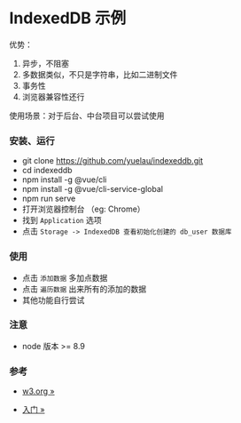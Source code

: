 # IndexedDB 示例
优势：
1. 异步，不阻塞
2. 多数据类似，不只是字符串，比如二进制文件
3. 事务性
4. 浏览器兼容性还行

使用场景：对于后台、中台项目可以尝试使用

### 安装、运行
* git clone https://github.com/yuelau/indexeddb.git
* cd indexeddb
* npm install -g @vue/cli
* npm install -g @vue/cli-service-global
* npm run serve
* 打开浏览器控制台 （eg: Chrome）
* 找到 `Application` 选项
* 点击 `Storage -> IndexedDB 查看初始化创建的 db_user 数据库` 

### 使用
* 点击 `添加数据` 多加点数据
* 点击 `遍历数据` 出来所有的添加的数据
* 其他功能自行尝试

### 注意
* node 版本 >= 8.9

### 参考
* [w3.org &raquo;](https://www.w3.org/TR/IndexedDB/#key)

* [入门 &raquo;](https://wangdoc.com/javascript/bom/indexeddb.html#indexeddb-%E5%AF%B9%E8%B1%A1)